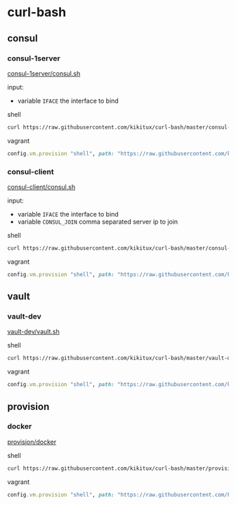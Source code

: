 # curl-bash

## consul

### consul-1server
[consul-1server/consul.sh](https://raw.githubusercontent.com/kikitux/curl-bash/master/consul-1server/consul.sh)

input:
- variable `IFACE` the interface to bind

shell
```bash
curl https://raw.githubusercontent.com/kikitux/curl-bash/master/consul-1server/consul.sh | bash 
```


vagrant
```ruby
config.vm.provision "shell", path: "https://raw.githubusercontent.com/kikitux/curl-bash/master/consul-1server/consul.sh"
```

### consul-client
[consul-client/consul.sh](https://raw.githubusercontent.com/kikitux/curl-bash/master/consul-client/consul.sh)

input:
- variable `IFACE` the interface to bind
- variable `CONSUL_JOIN` comma separated server ip to join

shell
```bash
curl https://raw.githubusercontent.com/kikitux/curl-bash/master/consul-client/consul.sh | bash
```


vagrant
```ruby
config.vm.provision "shell", path: "https://raw.githubusercontent.com/kikitux/curl-bash/master/consul-client/consul.sh"
```


## vault

### vault-dev
[vault-dev/vault.sh](https://raw.githubusercontent.com/kikitux/curl-bash/master/vault-dev/vault.sh)

shell
```bash
curl https://raw.githubusercontent.com/kikitux/curl-bash/master/vault-dev/vault.sh | bash
```

vagrant
```ruby
config.vm.provision "shell", path: "https://raw.githubusercontent.com/kikitux/curl-bash/master/vault-dev/vault.sh"
```

## provision

### docker
[provision/docker](https://raw.githubusercontent.com/kikitux/curl-bash/master/provision/docker.sh)

shell
```bash
curl https://raw.githubusercontent.com/kikitux/curl-bash/master/provision/docker.sh | sudo bash
```

vagrant
```ruby
config.vm.provision "shell", path: "https://raw.githubusercontent.com/kikitux/curl-bash/master/provision/docker.sh"
```
